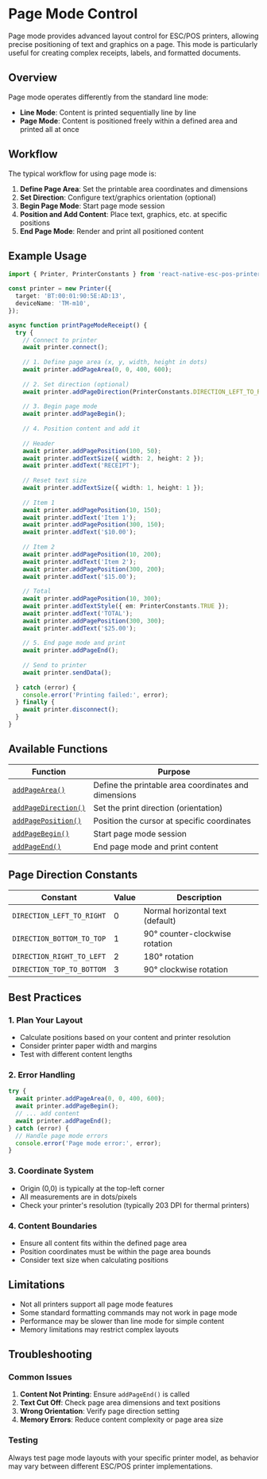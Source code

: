 # Page Mode Control

Page mode provides advanced layout control for ESC/POS printers, allowing precise positioning of text and graphics on a page. This mode is particularly useful for creating complex receipts, labels, and formatted documents.

## Overview

Page mode operates differently from the standard line mode:

- **Line Mode**: Content is printed sequentially line by line
- **Page Mode**: Content is positioned freely within a defined area and printed all at once

## Workflow

The typical workflow for using page mode is:

1. **Define Page Area**: Set the printable area coordinates and dimensions
2. **Set Direction**: Configure text/graphics orientation (optional)
3. **Begin Page Mode**: Start page mode session
4. **Position and Add Content**: Place text, graphics, etc. at specific positions
5. **End Page Mode**: Render and print all positioned content

## Example Usage

```typescript
import { Printer, PrinterConstants } from 'react-native-esc-pos-printer';

const printer = new Printer({
  target: 'BT:00:01:90:5E:AD:13',
  deviceName: 'TM-m10',
});

async function printPageModeReceipt() {
  try {
    // Connect to printer
    await printer.connect();
    
    // 1. Define page area (x, y, width, height in dots)
    await printer.addPageArea(0, 0, 400, 600);
    
    // 2. Set direction (optional)
    await printer.addPageDirection(PrinterConstants.DIRECTION_LEFT_TO_RIGHT);
    
    // 3. Begin page mode
    await printer.addPageBegin();
    
    // 4. Position content and add it
    
    // Header
    await printer.addPagePosition(100, 50);
    await printer.addTextSize({ width: 2, height: 2 });
    await printer.addText('RECEIPT');
    
    // Reset text size
    await printer.addTextSize({ width: 1, height: 1 });
    
    // Item 1
    await printer.addPagePosition(10, 150);
    await printer.addText('Item 1');
    await printer.addPagePosition(300, 150);
    await printer.addText('$10.00');
    
    // Item 2
    await printer.addPagePosition(10, 200);
    await printer.addText('Item 2');
    await printer.addPagePosition(300, 200);
    await printer.addText('$15.00');
    
    // Total
    await printer.addPagePosition(10, 300);
    await printer.addTextStyle({ em: PrinterConstants.TRUE });
    await printer.addText('TOTAL');
    await printer.addPagePosition(300, 300);
    await printer.addText('$25.00');
    
    // 5. End page mode and print
    await printer.addPageEnd();
    
    // Send to printer
    await printer.sendData();
    
  } catch (error) {
    console.error('Printing failed:', error);
  } finally {
    await printer.disconnect();
  }
}
```

## Available Functions

| Function | Purpose |
|----------|---------|
| [`addPageArea()`](./addPageArea.md) | Define the printable area coordinates and dimensions |
| [`addPageDirection()`](./addPageDirection.md) | Set the print direction (orientation) |
| [`addPagePosition()`](./addPagePosition.md) | Position the cursor at specific coordinates |
| [`addPageBegin()`](./addPageBegin.md) | Start page mode session |
| [`addPageEnd()`](./addPageEnd.md) | End page mode and print content |

## Page Direction Constants

| Constant | Value | Description |
|----------|-------|-------------|
| `DIRECTION_LEFT_TO_RIGHT` | 0 | Normal horizontal text (default) |
| `DIRECTION_BOTTOM_TO_TOP` | 1 | 90° counter-clockwise rotation |
| `DIRECTION_RIGHT_TO_LEFT` | 2 | 180° rotation |
| `DIRECTION_TOP_TO_BOTTOM` | 3 | 90° clockwise rotation |

## Best Practices

### 1. Plan Your Layout
- Calculate positions based on your content and printer resolution
- Consider printer paper width and margins
- Test with different content lengths

### 2. Error Handling
```typescript
try {
  await printer.addPageArea(0, 0, 400, 600);
  await printer.addPageBegin();
  // ... add content
  await printer.addPageEnd();
} catch (error) {
  // Handle page mode errors
  console.error('Page mode error:', error);
}
```

### 3. Coordinate System
- Origin (0,0) is typically at the top-left corner
- All measurements are in dots/pixels
- Check your printer's resolution (typically 203 DPI for thermal printers)

### 4. Content Boundaries
- Ensure all content fits within the defined page area
- Position coordinates must be within the page area bounds
- Consider text size when calculating positions

## Limitations

- Not all printers support all page mode features
- Some standard formatting commands may not work in page mode
- Performance may be slower than line mode for simple content
- Memory limitations may restrict complex layouts

## Troubleshooting

### Common Issues

1. **Content Not Printing**: Ensure `addPageEnd()` is called
2. **Text Cut Off**: Check page area dimensions and text positions
3. **Wrong Orientation**: Verify page direction setting
4. **Memory Errors**: Reduce content complexity or page area size

### Testing

Always test page mode layouts with your specific printer model, as behavior may vary between different ESC/POS printer implementations.